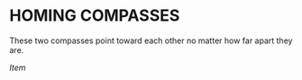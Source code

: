 ﻿---
tags:
  - Item
name: 'HOMING COMPASSES'
description: 'These two compasses point toward each other no matter how far apart they are.'
---

# HOMING COMPASSES

These two compasses point toward each other no matter how far apart they are.

*Item*
